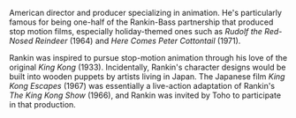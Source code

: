 <!-- Arthur Rankin -->

American director and producer specializing in animation. He's particularly famous for being one-half of the Rankin-Bass partnership that produced stop motion films, especially holiday-themed ones such as _Rudolf the Red-Nosed Reindeer_ (1964) and _Here Comes Peter Cottontail_ (1971).

Rankin was inspired to pursue stop-motion animation through his love of the original _King Kong_ (1933). Incidentally, Rankin's character designs would be built into wooden puppets by artists living in Japan. The Japanese film _King Kong Escapes_ (1967) was essentially a live-action adaptation of Rankin's _The King Kong Show_ (1966), and Rankin was invited by Toho to participate in that production.